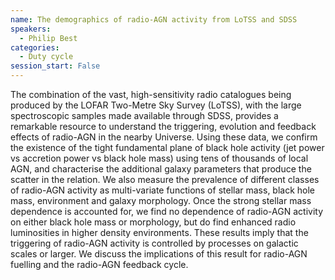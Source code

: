 ```yaml
---
name: The demographics of radio-AGN activity from LoTSS and SDSS
speakers:
  - Philip Best
categories:
  - Duty cycle
session_start: False
---
```


The combination of the vast, high-sensitivity radio catalogues being produced by the LOFAR Two-Metre Sky Survey (LoTSS), with the large spectroscopic samples made available through SDSS, provides a remarkable resource to understand the triggering, evolution and feedback effects of radio-AGN in the nearby Universe. Using these data, we confirm the existence of the tight fundamental plane of black hole activity (jet power vs accretion power vs black hole mass) using tens of thousands of local AGN, and characterise the additional galaxy parameters that produce the scatter in the relation. We also measure the prevalence of different classes of radio-AGN activity as multi-variate functions of stellar mass, black hole mass, environment and galaxy morphology. Once the strong stellar mass dependence is accounted for, we find no dependence of radio-AGN activity on either black hole mass or morphology, but do find enhanced radio luminosities in higher density environments. These results imply that the triggering of radio-AGN activity is controlled by processes on galactic scales or larger. We discuss the implications of this result for radio-AGN fuelling and the radio-AGN feedback cycle.